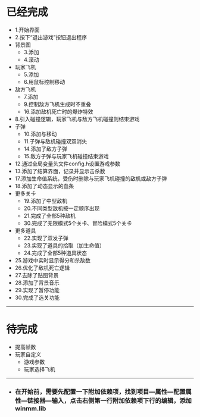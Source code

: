 # 已经完成

- 1.开始界面
- 2.按下“退出游戏”按钮退出程序
- 背景图
  - 3.添加
  - 4.滚动
- 玩家飞机
  - 5.添加
  - 6.用鼠标控制移动
- 敌方飞机
  - 7.添加
  - 9.控制敌方飞机生成时不重叠
  - 16.添加敌机死亡时的爆炸特效
- 8.引入碰撞逻辑，玩家飞机与敌方飞机碰撞则结束游戏
- 子弹
  - 10.添加与移动
  - 11.子弹与敌机碰撞双双消失
  - 14.添加了敌方子弹
  - 15.敌方子弹与玩家飞机碰撞结束游戏
- 12.通过全局变量头文件config.h设置游戏参数
- 13.添加了结算界面，记录并显示击杀数
- 17.添加生命值系统，受伤时删除与玩家飞机碰撞的敌机或敌方子弹
- 18.添加了动态显示的血条
- 更多关卡
  - 19.添加了中型敌机
  - 20.不同类型敌机按一定顺序出现
  - 21.完成了全部5种敌机
  - 30.完成了无限模式5个关卡、冒险模式5个关卡
- 更多道具
  - 22.实现了双发子弹
  - 23.实现了道具的拾取（加生命值）
  - 24.完成了全部5种道具状态
- 25.游戏中实时显示得分和杀敌数
- 26.优化了敌机死亡逻辑
- 27.去除了贴图背景
- 28.添加了背景音乐
- 29.实现了暂停功能
- 30.完成了选关功能


------



# 待完成

- 提高帧数
- 玩家自定义
  - 游戏参数
  - 玩家选择飞机



------

- ### 在开始前，需要先配置一下附加依赖项，找到项目—属性—配置属性—链接器—输入，点击右侧第一行附加依赖项下行的编辑，添加winmm.lib
